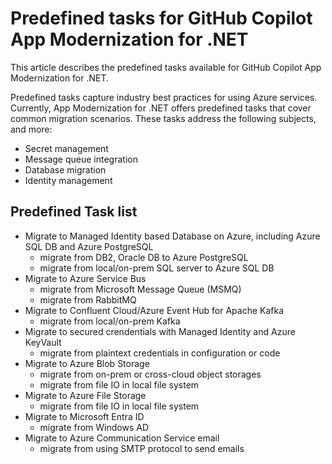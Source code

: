 # Predefined tasks for GitHub Copilot App Modernization for .NET

This article describes the predefined tasks available for GitHub Copilot App Modernization for .NET.

Predefined tasks capture industry best practices for using Azure services. Currently, App Modernization for .NET offers predefined tasks that cover common migration scenarios. These tasks address the following subjects, and more:

- Secret management
- Message queue integration
- Database migration
- Identity management

## Predefined Task list
- Migrate to Managed Identity based Database on Azure, including Azure SQL DB and Azure PostgreSQL
    - migrate from DB2, Oracle DB to Azure PostgreSQL
    - migrate from local/on-prem SQL server to Azure SQL DB
- Migrate to Azure Service Bus
    - migrate from Microsoft Message Queue (MSMQ)
    - migrate from RabbitMQ
- Migrate to Confluent Cloud/Azure Event Hub for Apache Kafka
    - migrate from local/on-prem Kafka
- Migrate to secured crendentials with Managed Identity and Azure KeyVault
    - migrate from plaintext credentials in configuration or code
- Migrate to Azure Blob Storage
    - migrate from on-prem or cross-cloud object storages
    - migrate from file IO in local file system
- Migrate to Azure File Storage
    - migrate from file IO in local file system
- Migrate to Microsoft Entra ID
    - migrate from Windows AD
- Migrate to Azure Communication Service email
    - migrate from using SMTP protocol to send emails